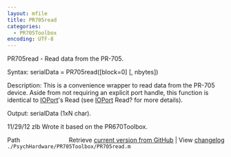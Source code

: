 ```yaml
---
layout: mfile
title: PR705read
categories:
  - PR705Toolbox
encoding: UTF-8
---
```


PR705read - Read data from the PR-705.

Syntax:
serialData = PR705read\(\[block=0\] \[, nbytes\]\)

Description:
This is a convenience wrapper to read data from the PR-705 device. Aside
from not requiring an explicit port handle, this function is identical to
[IOPort](/docs/IOPort)'s Read \(see [IOPort](/docs/IOPort) Read? for more details\).

Output:
serialData \(1xN char\).

11/29/12    zlb   Wrote it based on the PR670Toolbox.


<div class="code_header" style="text-align:right;">
  <span style="float:left;">Path&nbsp;&nbsp;</span> <span class="counter">Retrieve <a href=
  "https://raw.github.com/Psychtoolbox-3/Psychtoolbox-3/beta/./PsychHardware/PR705Toolbox/PR705read.m">current version from GitHub</a> | View <a href=
  "https://github.com/Psychtoolbox-3/Psychtoolbox-3/commits/beta/./PsychHardware/PR705Toolbox/PR705read.m">changelog</a></span>
</div>
<div class="code">
  <code>./PsychHardware/PR705Toolbox/PR705read.m</code>
</div>
